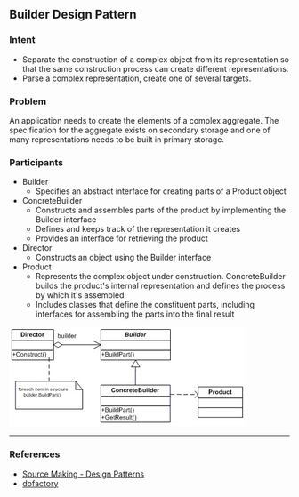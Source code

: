 ## Builder Design Pattern

### Intent
* Separate the construction of a complex object from its representation so that the same construction process can create different representations.
* Parse a complex representation, create one of several targets.

### Problem
An application needs to create the elements of a complex aggregate. The specification for the aggregate exists on secondary storage and one of many representations needs to be built in primary storage.

### Participants

* Builder
    * Specifies an abstract interface for creating parts of a Product object
* ConcreteBuilder
    * Constructs and assembles parts of the product by implementing the Builder interface
    * Defines and keeps track of the representation it creates
    * Provides an interface for retrieving the product
* Director
    * Constructs an object using the Builder interface
* Product 
    * Represents the complex object under construction. ConcreteBuilder builds the product's internal representation and defines the process by which it's assembled
    * Includes classes that define the constituent parts, including interfaces for assembling the parts into the final result

![Builder](BUilder.jpg)

---
### References
* [Source Making - Design Patterns](https://sourcemaking.com/design_patterns/builder)
* [dofactory](http://www.dofactory.com/net/builder-design-pattern)